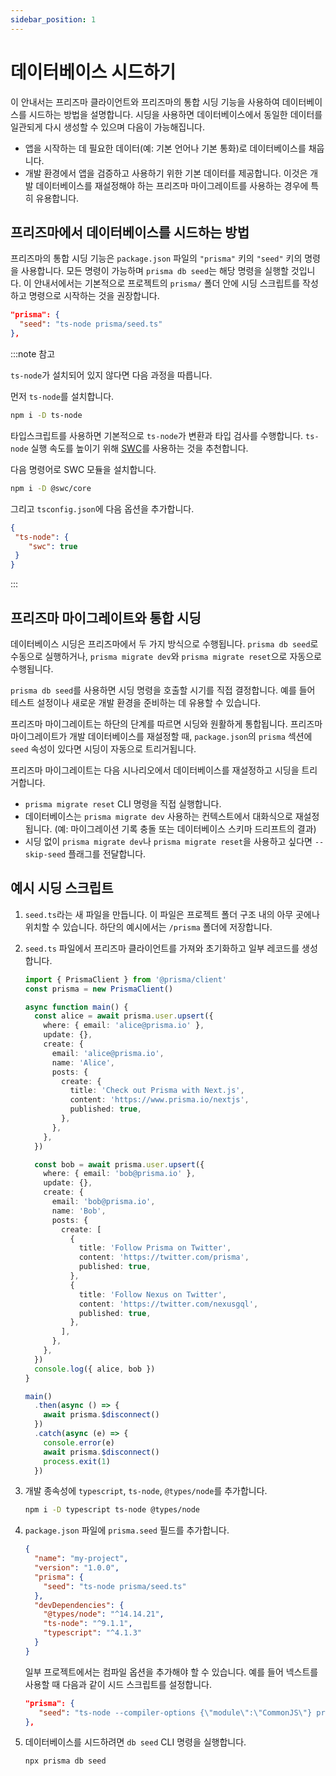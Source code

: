 ```yaml
---
sidebar_position: 1
---
```


# 데이터베이스 시드하기

이 안내서는 프리즈마 클라이언트와 프리즈마의 통합 시딩 기능을 사용하여 데이터베이스를 시드하는 방법을 설명합니다. 시딩을 사용하면 데이터베이스에서 동일한 데이터를 일관되게 다시 생성할 수 있으며 다음이 가능해집니다.

- 앱을 시작하는 데 필요한 데이터(예: 기본 언어나 기본 통화)로 데이터베이스를 채웁니다.
- 개발 환경에서 앱을 검증하고 사용하기 위한 기본 데이터를 제공합니다. 이것은 개발 데이터베이스를 재설정해야 하는 프리즈마 마이그레이트를 사용하는 경우에 특히 유용합니다.

## 프리즈마에서 데이터베이스를 시드하는 방법

프리즈마의 통합 시딩 기능은 `package.json` 파일의 `"prisma"` 키의 `"seed"` 키의 명령을 사용합니다. 모든 명령이 가능하며 `prisma db seed`는 해당 명령을 실행할 것입니다. 이 안내서에서는 기본적으로 프로젝트의 `prisma/` 폴더 안에 시딩 스크립트를 작성하고 명령으로 시작하는 것을 권장합니다.

```json
"prisma": {
  "seed": "ts-node prisma/seed.ts"
},
```

:::note 참고

`ts-node`가 설치되어 있지 않다면 다음 과정을 따릅니다.

먼저 `ts-node`를 설치합니다.

```bash
npm i -D ts-node
```

타입스크립트를 사용하면 기본적으로 `ts-node`가 변환과 타입 검사를 수행합니다. `ts-node` 실행 속도를 높이기 위해 [SWC](https://swc.rs/)를 사용하는 것을 추천합니다.

다음 명령어로 SWC 모듈을 설치합니다.

```bash
npm i -D @swc/core
```

그리고 `tsconfig.json`에 다음 옵션을 추가합니다.

```json
{
 "ts-node": {
    "swc": true
 }
}
```

:::

## 프리즈마 마이그레이트와 통합 시딩

데이터베이스 시딩은 프리즈마에서 두 가지 방식으로 수행됩니다. `prisma db seed`로 수동으로 실행하거나, `prisma migrate dev`와 `prisma migrate reset`으로 자동으로 수행됩니다.

`prisma db seed`를 사용하면 시딩 명령을 호출할 시기를 직접 결정합니다. 예를 들어 테스트 설정이나 새로운 개발 환경을 준비하는 데 유용할 수 있습니다.

프리즈마 마이그레이트는 하단의 단계를 따르면 시딩와 원활하게 통합됩니다. 프리즈마 마이그레이트가 개발 데이터베이스를 재설정할 때, `package.json`의 `prisma` 섹션에 `seed` 속성이 있다면 시딩이 자동으로 트리거됩니다.

프리즈마 마이그레이트는 다음 시나리오에서 데이터베이스를 재설정하고 시딩을 트리거합니다.

- `prisma migrate reset` CLI 명령을 직접 실행합니다.
- 데이터베이스는 `prisma migrate dev` 사용하는 컨텍스트에서 대화식으로 재설정됩니다. (예: 마이그레이션 기록 충돌 또는 데이터베이스 스키마 드리프트의 결과)
- 시딩 없이 `prisma migrate dev`나 `prisma migrate reset`을 사용하고 싶다면 `--skip-seed` 플래그를 전달합니다.

## 예시 시딩 스크립트

1. `seed.ts`라는 새 파일을 만듭니다. 이 파일은 프로젝트 폴더 구조 내의 아무 곳에나 위치할 수 있습니다. 하단의 예시에서는 `/prisma` 폴더에 저장합니다.

2. `seed.ts` 파일에서 프리즈마 클라이언트를 가져와 초기화하고 일부 레코드를 생성합니다.

   ```ts
   import { PrismaClient } from '@prisma/client'
   const prisma = new PrismaClient()
   
   async function main() {
     const alice = await prisma.user.upsert({
       where: { email: 'alice@prisma.io' },
       update: {},
       create: {
         email: 'alice@prisma.io',
         name: 'Alice',
         posts: {
           create: {
             title: 'Check out Prisma with Next.js',
             content: 'https://www.prisma.io/nextjs',
             published: true,
           },
         },
       },
     })
   
     const bob = await prisma.user.upsert({
       where: { email: 'bob@prisma.io' },
       update: {},
       create: {
         email: 'bob@prisma.io',
         name: 'Bob',
         posts: {
           create: [
             {
               title: 'Follow Prisma on Twitter',
               content: 'https://twitter.com/prisma',
               published: true,
             },
             {
               title: 'Follow Nexus on Twitter',
               content: 'https://twitter.com/nexusgql',
               published: true,
             },
           ],
         },
       },
     })
     console.log({ alice, bob })
   }
   
   main()
     .then(async () => {
       await prisma.$disconnect()
     })
     .catch(async (e) => {
       console.error(e)
       await prisma.$disconnect()
       process.exit(1)
     })
   ```

3. 개발 종속성에 `typescript`, `ts-node`, `@types/node`를 추가합니다.

   ```bash
   npm i -D typescript ts-node @types/node
   ```

4. `package.json` 파일에 `prisma.seed` 필드를 추가합니다.

   ```json
   {
     "name": "my-project",
     "version": "1.0.0",
     "prisma": {
       "seed": "ts-node prisma/seed.ts"
     },
     "devDependencies": {
       "@types/node": "^14.14.21",
       "ts-node": "^9.1.1",
       "typescript": "^4.1.3"
     }
   }
   ```

   일부 프로젝트에서는 컴파일 옵션을 추가해야 할 수 있습니다. 예를 들어 넥스트를 사용할 때 다음과 같이 시드 스크립트를 설정합니다.

   ```json
   "prisma": {
      "seed": "ts-node --compiler-options {\"module\":\"CommonJS\"} prisma/seed.ts"
   },
   ```

5. 데이터베이스를 시드하려면 `db seed` CLI 명령을 실행합니다.

   ```bash
   npx prisma db seed
   ```